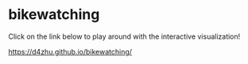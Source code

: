 # bikewatching
Click on the link below to play around with the interactive visualization!

https://d4zhu.github.io/bikewatching/
